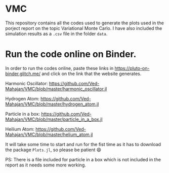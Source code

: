 # VMC
This repository contains all the codes used to generate the plots used in the porject report on the topic Variational Monte Carlo. I have also included the simulation results as a `.csv` file in the folder `data`. 

# Run the code online on Binder.

In order to run the codes online, paste these links in https://pluto-on-binder.glitch.me/ and click on the link that the website generates.

Harmonic Oscillator: https://github.com/Ved-Mahajan/VMC/blob/master/harmonic_oscillator.jl

Hydrogen Atom: https://github.com/Ved-Mahajan/VMC/blob/master/hydrogen_atom.jl

Particle in a box: https://github.com/Ved-Mahajan/VMC/blob/master/particle_in_a_box.jl

Heilium Atom: https://github.com/Ved-Mahajan/VMC/blob/master/helium_atom.jl

It will take some time to start and run for the fist time as it has to download the package `Plots.jl`, so please be patient 😄

PS: There is a file included for particle in a box which is not included in the report as it needs some more working.
